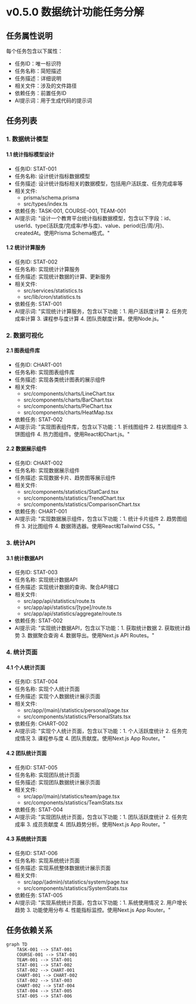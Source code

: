 # v0.5.0 数据统计功能任务分解

## 任务属性说明
每个任务包含以下属性：
- 任务ID：唯一标识符
- 任务名称：简短描述
- 任务描述：详细说明
- 相关文件：涉及的文件路径
- 依赖任务：前置任务ID
- AI提示词：用于生成代码的提示词

## 任务列表

### 1. 数据统计模型
#### 1.1 统计指标模型设计
- 任务ID: STAT-001
- 任务名称: 设计统计指标数据模型
- 任务描述: 设计统计指标相关的数据模型，包括用户活跃度、任务完成率等
- 相关文件: 
  - prisma/schema.prisma
  - src/types/index.ts
- 依赖任务: TASK-001, COURSE-001, TEAM-001
- AI提示词: "设计一个教育平台统计指标数据模型，包含以下字段：id、userId、type(活跃度/完成率/参与度)、value、period(日/周/月)、createdAt。使用Prisma Schema格式。"

#### 1.2 统计计算服务
- 任务ID: STAT-002
- 任务名称: 实现统计计算服务
- 任务描述: 实现统计数据的计算、更新服务
- 相关文件:
  - src/services/statistics.ts
  - src/lib/cron/statistics.ts
- 依赖任务: STAT-001
- AI提示词: "实现统计计算服务，包含以下功能：1. 用户活跃度计算 2. 任务完成率计算 3. 课程参与度计算 4. 团队贡献度计算。使用Node.js。"

### 2. 数据可视化
#### 2.1 图表组件库
- 任务ID: CHART-001
- 任务名称: 实现图表组件库
- 任务描述: 实现各类统计图表的展示组件
- 相关文件:
  - src/components/charts/LineChart.tsx
  - src/components/charts/BarChart.tsx
  - src/components/charts/PieChart.tsx
  - src/components/charts/HeatMap.tsx
- 依赖任务: STAT-002
- AI提示词: "实现图表组件库，包含以下功能：1. 折线图组件 2. 柱状图组件 3. 饼图组件 4. 热力图组件。使用React和Chart.js。"

#### 2.2 数据展示组件
- 任务ID: CHART-002
- 任务名称: 实现数据展示组件
- 任务描述: 实现数据卡片、趋势图等展示组件
- 相关文件:
  - src/components/statistics/StatCard.tsx
  - src/components/statistics/TrendChart.tsx
  - src/components/statistics/ComparisonChart.tsx
- 依赖任务: CHART-001
- AI提示词: "实现数据展示组件，包含以下功能：1. 统计卡片组件 2. 趋势图组件 3. 对比图组件 4. 数据筛选器。使用React和Tailwind CSS。"

### 3. 统计API
#### 3.1 统计数据API
- 任务ID: STAT-003
- 任务名称: 实现统计数据API
- 任务描述: 实现统计数据的查询、聚合API接口
- 相关文件:
  - src/app/api/statistics/route.ts
  - src/app/api/statistics/[type]/route.ts
  - src/app/api/statistics/aggregate/route.ts
- 依赖任务: STAT-002
- AI提示词: "实现统计数据API，包含以下功能：1. 获取统计数据 2. 获取统计趋势 3. 数据聚合查询 4. 数据导出。使用Next.js API Routes。"

### 4. 统计页面
#### 4.1 个人统计页面
- 任务ID: STAT-004
- 任务名称: 实现个人统计页面
- 任务描述: 实现个人数据统计展示页面
- 相关文件:
  - src/app/(main)/statistics/personal/page.tsx
  - src/components/statistics/PersonalStats.tsx
- 依赖任务: CHART-002
- AI提示词: "实现个人统计页面，包含以下功能：1. 个人活跃度统计 2. 任务完成情况 3. 课程参与度 4. 团队贡献度。使用Next.js App Router。"

#### 4.2 团队统计页面
- 任务ID: STAT-005
- 任务名称: 实现团队统计页面
- 任务描述: 实现团队数据统计展示页面
- 相关文件:
  - src/app/(main)/statistics/team/page.tsx
  - src/components/statistics/TeamStats.tsx
- 依赖任务: STAT-004
- AI提示词: "实现团队统计页面，包含以下功能：1. 团队活跃度统计 2. 任务完成率 3. 成员贡献度 4. 团队趋势分析。使用Next.js App Router。"

#### 4.3 系统统计页面
- 任务ID: STAT-006
- 任务名称: 实现系统统计页面
- 任务描述: 实现系统整体数据统计展示页面
- 相关文件:
  - src/app/(admin)/statistics/system/page.tsx
  - src/components/statistics/SystemStats.tsx
- 依赖任务: STAT-005
- AI提示词: "实现系统统计页面，包含以下功能：1. 系统使用情况 2. 用户增长趋势 3. 功能使用分布 4. 性能指标监控。使用Next.js App Router。"

## 任务依赖关系
```mermaid
graph TD
    TASK-001 --> STAT-001
    COURSE-001 --> STAT-001
    TEAM-001 --> STAT-001
    STAT-001 --> STAT-002
    STAT-002 --> CHART-001
    CHART-001 --> CHART-002
    STAT-002 --> STAT-003
    CHART-002 --> STAT-004
    STAT-004 --> STAT-005
    STAT-005 --> STAT-006
``` 